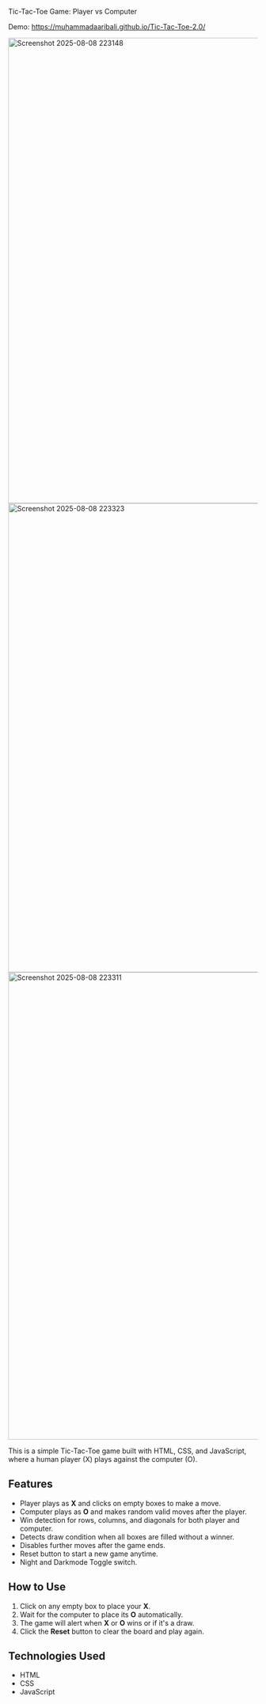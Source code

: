 Tic-Tac-Toe Game: Player vs Computer

Demo: https://muhammadaaribali.github.io/Tic-Tac-Toe-2.0/

<img width="1918" height="941" alt="Screenshot 2025-08-08 223148" src="https://github.com/user-attachments/assets/a618ab03-e72f-459d-bc0f-0f191fde4b3d" />
<img width="1919" height="948" alt="Screenshot 2025-08-08 223323" src="https://github.com/user-attachments/assets/16073ff8-f863-4684-9cd3-066f8f5364cb" />
<img width="1919" height="945" alt="Screenshot 2025-08-08 223311" src="https://github.com/user-attachments/assets/c5bb07bf-b438-4f99-961a-618b6a767615" />

This is a simple Tic-Tac-Toe game built with HTML, CSS, and JavaScript, where a human player (X) plays against the computer (O).

## Features

- Player plays as **X** and clicks on empty boxes to make a move.
- Computer plays as **O** and makes random valid moves after the player.
- Win detection for rows, columns, and diagonals for both player and computer.
- Detects draw condition when all boxes are filled without a winner.
- Disables further moves after the game ends.
- Reset button to start a new game anytime.
- Night and Darkmode Toggle switch.

## How to Use

1. Click on any empty box to place your **X**.
2. Wait for the computer to place its **O** automatically.
3. The game will alert when **X** or **O** wins or if it's a draw.
4. Click the **Reset** button to clear the board and play again.

## Technologies Used

- HTML
- CSS
- JavaScript
